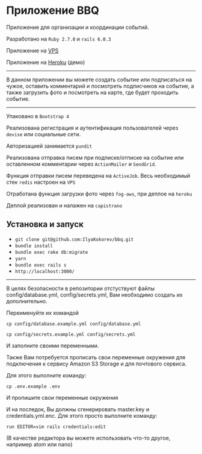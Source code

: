 # Приложение BBQ

Приложение для организации и координации событий.

Разработано на `Ruby 2.7.0` и `rails 6.0.3`

Приложение на [VPS](http://neverends.site/)

Приложение на [Heroku](https://ilyabbq.herokuapp.com/) (демо)

---

В данном приложении вы можете создать событие или подписаться на чужое, оставить комментарий и посмотреть подписчиков на событие, а также загрузить фото и посмотреть на карте, где будет проходить событие.

---

Упаковано в `Bootstrap 4`

Реализована регистрация и аутентификация пользователей через `devise` или социальные сети.

Авторизацией занимается `pundit`

Реализована отправка писем при подписке/отписке на событие или оставленном комментарии через `ActionMailer` и `SendGrid`. 

Функция отправки писем переведена на `ActiveJob`. Весь необходимый стек `redis` настроен на `VPS`

Отработана функция загрузки фото через `fog-aws`, при деплое на `heroku`

Деплой реализован и налажен на `capistrano`

## Установка и запуск

* `git clone git@github.com:IlyaKokorev/bbq.git`
* `bundle install`
* `bundle exec rake db:migrate`
* `yarn`
* `bundle exec rails s`
* `http://localhost:3000/`

---

В целях безопасности в репозитории отстуствуют файлы config/database.yml, config/secrets.yml, Вам необходимо создать их дополнительно.

Переименуйте их командой 

```cp config/database.example.yml config/database.yml``` 

```cp config/secrets.example.yml config/secrets.yml```

И заполните своими переменными.

Также Вам потребуется прописать свои переменные окружения для подключения к сервису Amazon S3 Storage и для почтового сервиса.

Для этого выполните команду: 

```cp .env.example .env```

И пропишите свои переменные окружения

И на последок, Вы должны сгенерировать master.key и credentials.yml.enc. Для этого просто выполните команду:

```run EDITOR=vim rails credentials:edit```

(В качестве редактора вы можете использовать что-то другое, например atom или nano)
